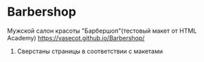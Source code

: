 # Barbershop
Мужской салон красоты "Барбершоп"(тестовый макет от HTML Academy)
https://vasecot.github.io/Barbershop/
1. Сверстаны страницы в соответствии с макетами
